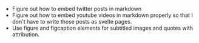 - Figure out how to embed twitter posts in markdown
- Figure out how to embed youtube videos in markdown properly so that I don't have to write those posts as svelte pages.
- Use figure and figcaption elements for subtitled images and quotes with attribution.
